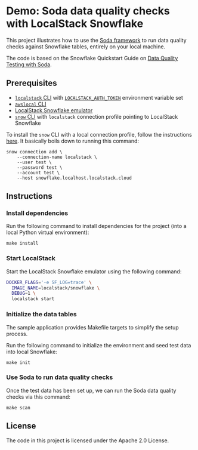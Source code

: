 # Demo: Soda data quality checks with LocalStack Snowflake 

This project illustrates how to use the [Soda framework](https://www.soda.io/) to run data quality checks against Snowflake tables, entirely on your local machine.

The code is based on the Snowflake Quickstart Guide on [Data Quality Testing with Soda](https://quickstarts.snowflake.com/guide/soda).

## Prerequisites

- [`localstack` CLI](https://docs.localstack.cloud/getting-started/installation/#localstack-cli) with [`LOCALSTACK_AUTH_TOKEN`](https://docs.localstack.cloud/getting-started/auth-token/) environment variable set
- [`awslocal` CLI](https://docs.localstack.cloud/user-guide/integrations/aws-cli/#localstack-aws-cli-awslocal) 
- [LocalStack Snowflake emulator](https://snowflake.localstack.cloud/getting-started/installation/)
- [`snow` CLI](https://snowflake.localstack.cloud/user-guide/integrations/snow-cli/) with `localstack` connection profile pointing to LocalStack Snowflake

To install the `snow` CLI with a local connection profile, follow the instructions [here](https://snowflake.localstack.cloud/user-guide/integrations/snow-cli/#create-a-connection-profile).
It basically boils down to running this command:
```
snow connection add \
    --connection-name localstack \
    --user test \
    --password test \
    --account test \
    --host snowflake.localhost.localstack.cloud
```

## Instructions

### Install dependencies

Run the following command to install dependencies for the project (into a local Python virtual environment):
```
make install
```

### Start LocalStack

Start the LocalStack Snowflake emulator using the following command:

```bash
DOCKER_FLAGS='-e SF_LOG=trace' \
  IMAGE_NAME=localstack/snowflake \
  DEBUG=1 \
  localstack start
```

### Initialize the data tables

The sample application provides Makefile targets to simplify the setup process. 

Run the following command to initialize the environment and seed test data into local Snowflake:
```
make init  
```

### Use Soda to run data quality checks

Once the test data has been set up, we can run the Soda data quality checks via this command:
```
make scan
```

## License

The code in this project is licensed under the Apache 2.0 License.
